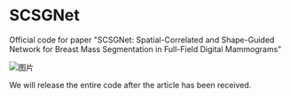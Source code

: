 # SCSGNet
Official code for paper "SCSGNet: Spatial-Correlated and Shape-Guided Network for Breast Mass Segmentation in Full-Field Digital Mammograms"

![图片](https://github.com/QingqiuLi/DFGH/blob/15c971d0f997e965bba391c8d020ecf1c4fa2674/%E5%9B%BE.png)

We will release the entire code after the article has been received.
